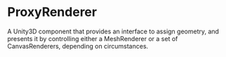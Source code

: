 # ProxyRenderer
A Unity3D component that provides an interface to assign geometry, and presents it by controlling either a MeshRenderer or a set of CanvasRenderers, depending on circumstances.

